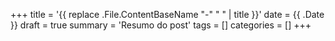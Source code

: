 +++
title = '{{ replace .File.ContentBaseName "-" " " | title }}'
date = {{ .Date }}
draft = true
summary = 'Resumo do post'
tags = []
categories = []
+++

